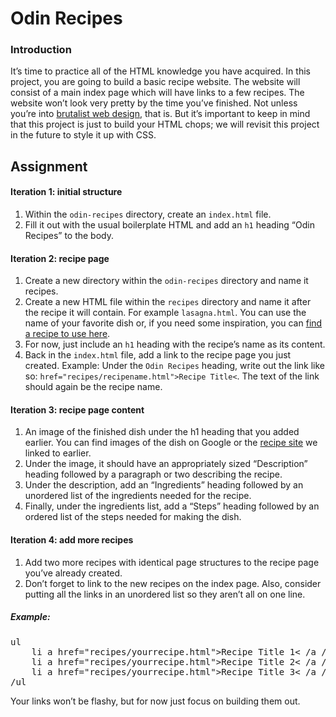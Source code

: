 # Odin Recipes

### Introduction
It’s time to practice all of the HTML knowledge you have acquired. In this project, you are going to build a basic recipe website.
The website will consist of a main index page which will have links to a few recipes. The website won’t look very pretty by the time you’ve finished. Not unless you’re into [brutalist web design](https://brutalistwebsites.com/), that is.
But it’s important to keep in mind that this project is just to build your HTML chops; we will revisit this project in the future to style it up with CSS.

## Assignment
#### Iteration 1: initial structure
1. Within the <code>odin-recipes</code> directory, create an <code>index.html</code> file.
2. Fill it out with the usual boilerplate HTML and add an <code>h1</code> heading “Odin Recipes” to the body.

#### Iteration 2: recipe page
1. Create a new directory within the <code>odin-recipes</code> directory and name it recipes.
2. Create a new HTML file within the <code>recipes</code> directory and name it after the recipe it will contain. For example <code>lasagna.html</code>. You can use the name of your favorite dish or, if you need some inspiration, you can [find a recipe to use here](https://www.allrecipes.com/).
3. For now, just include an <code>h1</code> heading with the recipe’s name as its content.
4. Back in the <code>index.html</code> file, add a link to the recipe page you just created. Example: Under the <code>Odin Recipes</code> heading, write out the link like so: <code>href="recipes/recipename.html">Recipe Title<</code>. The text of the link should again be the recipe name.
   

#### Iteration 3: recipe page content
1. An image of the finished dish under the h1 heading that you added earlier. You can find images of the dish on Google or the [recipe site](https://www.allrecipes.com/) we linked to earlier.
2. Under the image, it should have an appropriately sized “Description” heading followed by a paragraph or two describing the recipe.
3. Under the description, add an “Ingredients” heading followed by an unordered list of the ingredients needed for the recipe.
4. Finally, under the ingredients list, add a “Steps” heading followed by an ordered list of the steps needed for making the dish.

#### Iteration 4: add more recipes
1. Add two more recipes with identical page structures to the recipe page you’ve already created.
2. Don’t forget to link to the new recipes on the index page. Also, consider putting all the links in an unordered list so they aren’t all on one line.

##### Example:
<pre>
ul
    li a href="recipes/yourrecipe.html">Recipe Title 1< /a /li
    li a href="recipes/yourrecipe.html">Recipe Title 2< /a /li
    li a href="recipes/yourrecipe.html">Recipe Title 3< /a /li
/ul
</pre>

Your links won’t be flashy, but for now just focus on building them out.